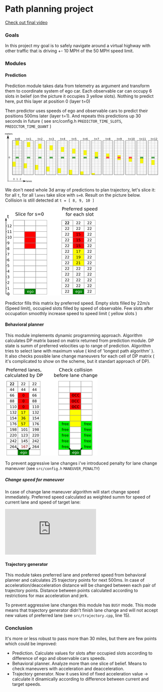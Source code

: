 # Path planning project
[Check out final video](https://www.youtube.com/watch?v=-EomKbKOcb4)

[//]: # (Image References)

[prediction1]: ./images/predictor_001.png
[prediction2]: ./images/predictor_002.png
[prediction3]: ./images/predictor_003.png
[behavior]: ./images/behavior_004.png

### Goals
In this project my goal is to safely navigate around a virtual highway with other traffic that is driving +- 10 MPH of the 50 MPH speed limit.

### Modules
#### Prediction
Prediction module takes data from telemetry as argument and transform them to coordinate system of ego car. Each observable car can occupy 6 slots in belief (on the picture it occupies 3 yellow slots). Nothing to predict here, put this layer at position 0 (layer t=0)

Then predictor uses speeds of ego and observable cars to predict their positions 500ms later (layer t=1). And repeats this predictions up 30 seconds in future ( see src/config.h ```PREDICTOR_TIME_SLOTS```, ```PREDICTOR_TIME_QUANT``` )

![alt text][prediction1]

We don't need whole 3d array of predictions to plan trajectory, let's slice it: for all ```t```, for all ```lanes``` take slice with ```s=0```. Result on the picture below. Collision is still detected at ``` t = [ 8, 9, 10 ] ```

![alt text][prediction3]

Predictor fills this matrix by preferred speed. Empty slots filled by 22m/s (Speed limit), occupied slots filled by speed of observable. Few slots after occupation smoothly increase speed to speed limit ( yellow slots )

#### Behavioral planner
This module implements dynamic programming approach. Algorithm calculates DP matrix based on matrix returned from prediction module. DP state is summ of preferred velocities up to range of prediction. Algorithm tries to select lane with maximum value ( kind of 'longest path algorithm' ). It also checks possible lane change maneuvers for each cell of DP matrix ( it's complicated to show on the scheme, but it standart approach of DP).

![alt text][behavior]

To prevent aggressive lane changes i've introduced penalty for lane change maneuver (see ```src/config.h``` ```MANEUVER_PENALTY```)

##### Change speed for maneuver
In case of change lane maneuver algorithm will start change speed immediately. Preferred speed calculated as weighted summ for speed of current lane and speed of target lane:

![Weighted summ](https://latex.codecogs.com/gif.latex?%5Calpha%20%5Ccdot%20v_%7Bcurrent%7D%20&plus;%20%281%20-%20%5Calpha%29%20%5Ccdot%20v_%7Btarget%7D)

#### Trajectory generator
This module takes preferred lane and preferred speed from behavioral planner and calculates 25 trajectory points for next 500ms. In case of acceleration/deacceleration distance will be changed between each pair of trajectory points. Distance between points calculated according to restrictions for max acceleration and jerk.

To prevent aggressive lane changes this module has `BUSY` mode. This mode means that trajectory generator didn't finish lane change and will not accept new values of preferred lane (see ```src/trajectory.cpp```, line 15).

### Conclusion
It's more or less robust to pass more than 30 miles, but there are few points which could be improved:
- Prediction. Calculate values for slots after occupied slots according to difference of ego and observable cars speeds.
- Behavioral planner. Analyze more than one slice of belief. Means to check maneuvers with acceleration and deacceleration.
- Trajectory generator. Now it uses kind of fixed acceleration value -> calculate it dinamically according to difference between current and target speeds.
